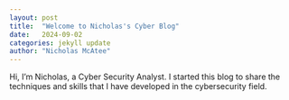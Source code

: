```yaml
---
layout: post
title:  "Welcome to Nicholas's Cyber Blog"
date:   2024-09-02
categories: jekyll update
author: "Nicholas McAtee"
---
```



Hi, I’m Nicholas, a Cyber Security Analyst. I started this blog to share the techniques and skills that I have developed in the cybersecurity field.
